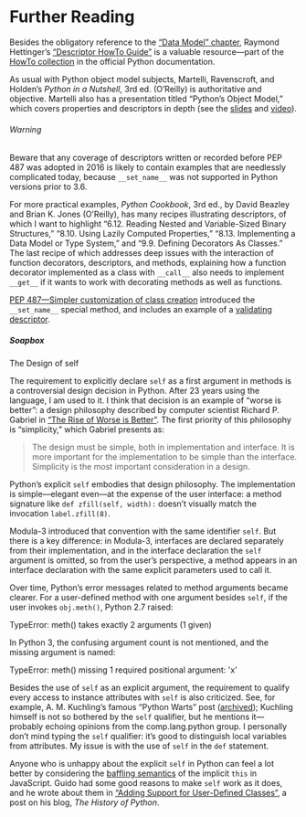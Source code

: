 # Further Reading

Besides the obligatory reference to the [“Data Model” chapter](https://fpy.li/dtmodel), Raymond Hettinger’s [“Descriptor HowTo Guide”](https://fpy.li/23-3) is a valuable resource—part of the [HowTo collection](https://fpy.li/23-4) in the official Python documentation.

As usual with Python object model subjects, Martelli, Ravenscroft, and Holden’s _Python in a Nutshell_, 3rd ed. (O’Reilly) is authoritative and objective. Martelli also has a presentation titled “Python’s Object Model,” which covers properties and descriptors in depth (see the [slides](https://fpy.li/23-5) and [video](https://fpy.li/23-6)).

###### Warning

Beware that any coverage of descriptors written or recorded before PEP 487 was adopted in 2016 is likely to contain examples that are needlessly complicated today, because `__set_name__` was not supported in Python versions prior to 3.6.

For more practical examples, _Python Cookbook_, 3rd ed., by David Beazley and Brian K. Jones (O’Reilly), has many recipes illustrating descriptors, of which I want to highlight “6.12. Reading Nested and Variable-Sized Binary Structures,” “8.10. Using Lazily Computed Properties,” “8.13. Implementing a Data Model or Type System,” and “9.9. Defining Decorators As Classes.” The last recipe of which addresses deep issues with the interaction of function decorators, descriptors, and methods, explaining how a function decorator implemented as a class with `__call__` also needs to implement `__get__` if it wants to work with decorating methods as well as functions.

[PEP 487—Simpler customization of class creation](https://fpy.li/pep487) introduced the `__set_name__` special method, and includes an example of a [validating descriptor](https://fpy.li/23-7).

##### Soapbox

The Design of self

The requirement to explicitly declare `self` as a first argument in methods is a controversial design decision in Python. After 23 years using the language, I am used to it. I think that decision is an example of “worse is better”: a design philosophy described by computer scientist Richard P. Gabriel in [“The Rise of Worse is Better”](https://fpy.li/23-8). The first priority of this philosophy is “simplicity,” which Gabriel presents as:

> The design must be simple, both in implementation and interface. It is more important for the implementation to be simple than the interface. Simplicity is the most important consideration in a design.

Python’s explicit `self` embodies that design philosophy. The implementation is simple—elegant even—at the expense of the user interface: a method signature like `def zfill(self, width):` doesn’t visually match the invocation `label.zfill(8)`.

Modula-3 introduced that convention with the same identifier `self`. But there is a key difference: in Modula-3, interfaces are declared separately from their implementation, and in the interface declaration the `self` argument is omitted, so from the user’s perspective, a method appears in an interface declaration with the same explicit parameters used to call it.

Over time, Python’s error messages related to method arguments became clearer. For a user-defined method with one argument besides `self`, if the user invokes `obj.meth()`, Python 2.7 raised:

TypeError: meth() takes exactly 2 arguments (1 given)

In Python 3, the confusing argument count is not mentioned, and the missing argument is named:

TypeError: meth() missing 1 required positional argument: 'x'

Besides the use of `self` as an explicit argument, the requirement to qualify every access to instance attributes with `self` is also criticized. See, for example, A. M. Kuchling’s famous “Python Warts” post ([archived](https://fpy.li/23-9)); Kuchling himself is not so bothered by the `self` qualifier, but he mentions it—probably echoing opinions from the comp.lang.python group. I personally don’t mind typing the `self` qualifier: it’s good to distinguish local variables from attributes. My issue is with the use of `self` in the `def` statement.

Anyone who is unhappy about the explicit `self` in Python can feel a lot better by considering the [baffling semantics](https://fpy.li/23-10) of the implicit `this` in JavaScript. Guido had some good reasons to make `self` work as it does, and he wrote about them in [“Adding Support for User-Defined Classes”](https://fpy.li/23-11), a post on his blog, _The History of Python_.

[^1]: .

[^2]:  Classes and instances are drawn as rectangles in UML class diagrams. There are visual differences, but instances are rarely shown in class diagrams, so developers may not recognize them as such.

[^3]: .

[^4]:  is devoted to the dynamic configuration of classes, including the concept of metaclasses.

[^5]:  Gamma et al., _Design Patterns: Elements of Reusable Object-Oriented Software_, p. 326.

[^6]: . Highly recommended.

[^7]:  A `__delete__` method is also provided by the `property` decorator, even if no deleter method is defined by you.

[^8]: , results in `AttributeError: 'complex' object attribute 'conjugate' is read-only`. Even the spelling of “read-only” is different.

[^9]: .

[^10]:  Customizing the help text for each descriptor instance is surprisingly hard. One solution requires dynamically building a wrapper class for each descriptor instance.